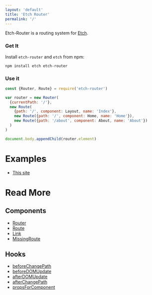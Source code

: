 ```yaml
---
layout: 'default'
title: 'Etch Router'
permalink: '/'
---
```

Etch-Router is a routing system for [Etch](https://github.com/atom/etch).

### Get It

Install `etch-router` and `etch` from npm:

```shell
npm install etch etch-router
```

### Use it

```javascript
const {Router, Route} = require('etch-router')

var router = new Router(
  {currentPath: '/'},
  new Route(
    {path: '/', component: Layout, name: 'Index'},
    new Route({path: '/', component: Home, name: 'Home'}),
    new Route({path: '/about', component: About, name: 'About'})
  )
)

document.body.appendChild(router.element)
```

# Examples

 - [This site](https://github.com/Arcath/etch-router/tree/master/docs)

# Read More

## Components

 - [Router](/components/router)
 - [Route](/components/route)
 - [Link](/components/link)
 - [MissingRoute](/components/missing-route)

## Hooks

- [beforeChangePath](/hooks/before-change-path)
- [beforeDOMUpdate](/hooks/before-dom-update)
- [afterDOMUpdate](/hooks/after-dom-update)
- [afterChangePath](/hooks/after-change-path)
- [propsForComponent](/hooks/props-for-component)
